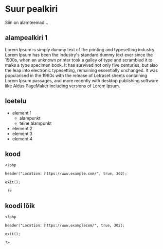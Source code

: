# Suur pealkiri
Siin on alamteemad...
## alampealkiri 1
Lorem Ipsum is simply dummy text of the printing and typesetting industry. Lorem Ipsum has been the industry's standard dummy text ever since the 1500s, when an unknown printer took a galley of type and scrambled it to make a type specimen book. It has survived not only five centuries, but also the leap into electronic typesetting, remaining essentially unchanged. It was popularised in the 1960s with the release of Letraset sheets containing Lorem Ipsum passages, and more recently with desktop publishing software like Aldus PageMaker including versions of Lorem Ipsum.


## loetelu
- element 1
  - alampunkt
  - teine alampunkt
- element 2
- element 3
- element 4

## kood



`<?php `

` header("Location: https://www.example.com/", true, 302); `

` exit(); `

` ?>`

## koodi lõik

```
<?php

header("Location: https://www.examplecom/", true, 302);

exit();

?>
```
